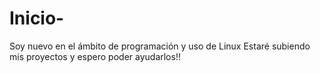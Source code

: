 # Inicio-
Soy nuevo en el ámbito de programación y uso de Linux 
Estaré subiendo mis proyectos y espero poder ayudarlos!!
